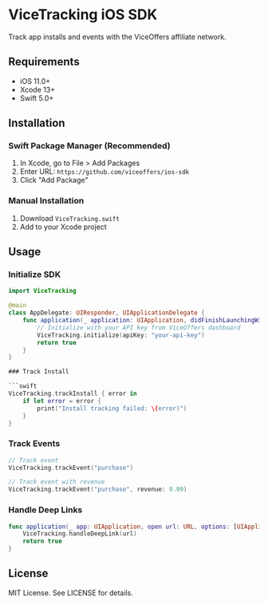 # ViceTracking iOS SDK

Track app installs and events with the ViceOffers affiliate network.

## Requirements

- iOS 11.0+
- Xcode 13+
- Swift 5.0+


## Installation

### Swift Package Manager (Recommended)
1. In Xcode, go to File > Add Packages
2. Enter URL: `https://github.com/viceoffers/ios-sdk`
3. Click "Add Package"

### Manual Installation
1. Download `ViceTracking.swift`
2. Add to your Xcode project

## Usage

### Initialize SDK
```swift
import ViceTracking

@main
class AppDelegate: UIResponder, UIApplicationDelegate {
    func application(_ application: UIApplication, didFinishLaunchingWithOptions launchOptions: [UIApplication.LaunchOptionsKey: Any]?) -> Bool {
        // Initialize with your API key from ViceOffers dashboard
        ViceTracking.initialize(apiKey: "your-api-key")
        return true
    }
}

### Track Install

```swift
ViceTracking.trackInstall { error in
    if let error = error {
        print("Install tracking failed: \(error)")
    }
}
```

### Track Events

```swift
// Track event
ViceTracking.trackEvent("purchase")

// Track event with revenue
ViceTracking.trackEvent("purchase", revenue: 9.99)
```

### Handle Deep Links

```swift
func application(_ app: UIApplication, open url: URL, options: [UIApplication.OpenURLOptionsKey : Any] = [:]) -> Bool {
    ViceTracking.handleDeepLink(url)
    return true
}
```

## License

MIT License. See LICENSE for details.
